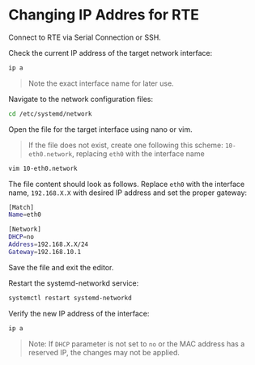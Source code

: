 # Changing IP Addres for RTE

Connect to RTE via Serial Connection or SSH.

Check the current IP address of the target network interface:

```bash
ip a
```

> Note the exact interface name for later use.

Navigate to the network configuration files:

```bash
cd /etc/systemd/network
```

Open the file for the target interface using nano or vim.

> If the file does not exist, create one following this scheme:
> `10-eth0.network`, replacing `eth0` with the interface name

```bash
vim 10-eth0.network
```

The file content should look as follows. Replace `eth0` with the interface
name, `192.168.X.X` with desired IP address and set the proper gateway:

```bash
[Match]
Name=eth0

[Network]
DHCP=no
Address=192.168.X.X/24
Gateway=192.168.10.1
```

Save the file and exit the editor.

Restart the systemd-networkd service:

```bash
systemctl restart systemd-networkd
```

Verify the new IP address of the interface:

```bash
ip a
```
> Note: If `DHCP` parameter is not set to `no` or the MAC address has a reserved IP,
> the changes may not be applied.
